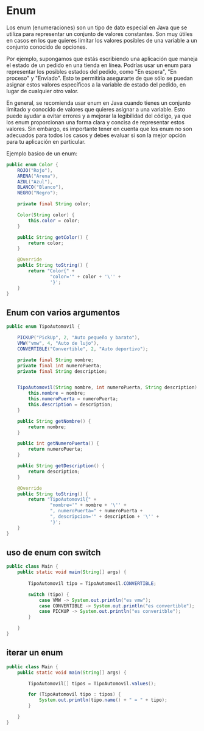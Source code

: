 # Enum

Los enum (enumeraciones) son un tipo de dato especial en Java que se utiliza para representar un conjunto de valores constantes. Son muy útiles en casos en los que quieres limitar los valores posibles de una variable a un conjunto conocido de opciones.

Por ejemplo, supongamos que estás escribiendo una aplicación que maneja el estado de un pedido en una tienda en línea. Podrías usar un enum para representar los posibles estados del pedido, como "En espera", "En proceso" y "Enviado". Esto te permitiría asegurarte de que sólo se puedan asignar estos valores específicos a la variable de estado del pedido, en lugar de cualquier otro valor.

En general, se recomienda usar enum en Java cuando tienes un conjunto limitado y conocido de valores que quieres asignar a una variable. Esto puede ayudar a evitar errores y a mejorar la legibilidad del código, ya que los enum proporcionan una forma clara y concisa de representar estos valores. Sin embargo, es importante tener en cuenta que los enum no son adecuados para todos los casos y debes evaluar si son la mejor opción para tu aplicación en particular.

Ejemplo basico de un enum: 

```java
public enum Color {
    ROJO("Rojo"),
    ARENA("Arena"),
    AZUL("Azul"),
    BLANCO("Blanco"),
    NEGRO("Negro");

    private final String color;

    Color(String color) {
        this.color = color;
    }

    public String getColor() {
        return color;
    }

    @Override
    public String toString() {
        return "Color{" +
                "color='" + color + '\'' +
                '}';
    }
}
```

## Enum con varios argumentos

```java
public enum TipoAutomovil {

    PICKUP("PickUp", 2, "Auto pequeño y barato"),
    VMW("vmw", 4, "Auto de lujo"),
    CONVERTIBLE("Convertible", 2, "Auto deportivo");

    private final String nombre;
    private final int numeroPuerta;
    private final String description;


    TipoAutomovil(String nombre, int numeroPuerta, String description) {
        this.nombre = nombre;
        this.numeroPuerta = numeroPuerta;
        this.description = description;
    }

    public String getNombre() {
        return nombre;
    }

    public int getNumeroPuerta() {
        return numeroPuerta;
    }

    public String getDescription() {
        return description;
    }

    @Override
    public String toString() {
        return "TipoAutomovil{" +
                "nombre='" + nombre + '\'' +
                ", numeroPuerta=" + numeroPuerta +
                ", descripcion='" + description + '\'' +
                '}';
    }
}
```

## uso de enum con switch

```java
public class Main {
    public static void main(String[] args) {
        
        TipoAutomovil tipo = TipoAutomovil.CONVERTIBLE;

        switch (tipo) {
            case VMW -> System.out.println("es vmw");
            case CONVERTIBLE -> System.out.println("es convertible");
            case PICKUP -> System.out.println("es converitble");
        }

    }
}
```

## iterar un enum

```java
public class Main {
    public static void main(String[] args) {

        TipoAutomovil[] tipos = TipoAutomovil.values();

        for (TipoAutomovil tipo : tipos) {
            System.out.println(tipo.name() + " = " + tipo);
        }

    }
}
```